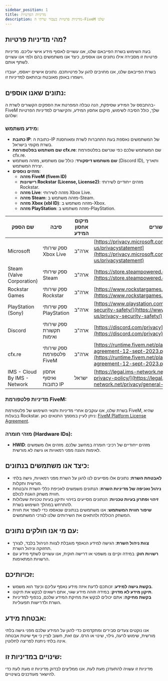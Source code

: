 ```yaml
---
sidebar_position: 1
title: מדיניות הפרטיות
description: מדיניות פרטיות בעבור שרתי ה-FiveM שלנו
---
```


## מהי מדיניות פרטיות?
בעת השימוש בשרת הפייבאם שלנו, אנו עשויים לאסוף מידע אישי עליכם. מדיניות פרטיות זו מסבירה אילו נתונים אנו אוספים, כיצד אנו משתמשים בהם ולמי אנו עשויים לשתף אותם.

בשרת הפייבאם שלנו, אנו מחויבים להגן על פרטיותכם. נתונים אישיים ייאספו, יעובדו וישמרו באופן מאובטח ובהתאם למדיניות זו.

## נתונים שאנו אוספים:

בהתבסס על המידע שסיפקת, הנה טבלה המפרטת את הספקים הקשורים לשרת ה-FiveM שלך, כולל הסיבה לשימוש, מיקום אחסון המידע, והקישורים למדיניות הפרטיות שלהם:

### מידע משתמש:

- **כתובת IP**: כתובת ה-IP של המשתמשים נאספת בעת התחברות לשרת ומאוחסנת בשרת מקומי בישראל.
- **שם משתמש בפלטפורמת cfx.re**: שם המשתמש שלכם כפי שנרשם בפלטפורמת cfx.re.
- **שם משתמש דיסקורד**: כולל שם משתמש, מזהה משתמש (Discord ID), ותאריך יצירת המשתמש.
- **מזהים נוספים**: 
  - **מזהה FiveM (fivem ID)**
  - **רישיונות Rockstar (License, License2)**: מזהים ייחודיים לשירותי Rockstar.
  - **מזהה Live**: מזהה לשירותי Xbox Live.
  - **מזהה Steam**: מזהה משתמש ב-Steam.
  - **מזהה Xbox (xbl ID)**: מזהה משתמש ב-Xbox.
  - **מזהה PlayStation**: מזהה משתמש ב-PlayStation.

| שם הספק                | סיבה                        | מיקום אחסון המידע  | קישורים                                                                 |
|-------------------------|-----------------------------|--------------------|--------------------------------------------------------------------------|
| Microsoft               | ספק שירותי Xbox Live       | ארה"ב              | [https://privacy.microsoft.com/en-us/privacystatement](https://privacy.microsoft.com/en-us/privacystatement) |
| Steam (Valve Corporation)| ספק שירותי Steam           | ארה"ב              | [https://store.steampowered.com/privacy_agreement/](https://store.steampowered.com/privacy_agreement/) |
| Rockstar Games          | ספק שירותי Rockstar        | ארה"ב              | [https://www.rockstargames.com/privacy](https://www.rockstargames.com/privacy) |
| PlayStation (Sony)      | ספק שירותי PlayStation     | ארה"ב              | [https://www.playstation.com/en-us/privacy-security-safety/](https://www.playstation.com/en-us/privacy-security-safety/) |
| Discord                 | ספק שירותי תקשורת ואימות   | ארה"ב              | [https://discord.com/privacy](https://discord.com/privacy) |
| cfx.re                  | ספק שירותי פלטפורמת FiveM  | ארה"ב              | [https://runtime.fivem.net/platform-license-agreement-12-sept-2023.pdf](https://runtime.fivem.net/platform-license-agreement-12-sept-2023.pdf) |
| IMS - Cloud By IMS - Network | אחסון ואיסוף כתובות IP     | ישראל              | [https://legal.ims-network.net/privacy/general-privacy-policy/](https://legal.ims-network.net/privacy/general-privacy-policy/) |


### מדיניות פלטפורמת FiveM:

בשרת שלנו, אנו עוקבים אחרי מדיניות ותנאי השימוש של פלטפורמת FiveM, שהיא בבעלות Rockstar. ניתן לעיין במסמך התנאים כאן: [FiveM Platform License Agreement](https://runtime.fivem.net/platform-license-agreement-12-sept-2023.pdf).




### מזהי חומרה (Hardware IDs):
- **HWID**: מזהים ייחודיים של רכיבי חומרה במחשב שלכם. מזהים אלו משמשים לאימות והגנה מפני רמאויות או גישה לא מורשית.

## כיצד אנו משתמשים בנתונים:
- **לאבטחת השרת**: נתונים אלו מסייעים לנו להגן על השרת מפני רמאויות, גישה בלתי מורשית ותקלות.
- **ניהול ואכיפה של מדיניות השרת**: הנתונים משמשים לאכיפת כללי השרת והבטחת חווית משחק הוגנת לכולם.
- **זיהוי ופתרון בעיות טכניות**: הנתונים מסייעים בזיהוי ותיקון בעיות טכניות שעלולות להתרחש במהלך השימוש בשרת.
- **שיפור חווית המשתמש**: אנו משתמשים בנתונים שנאספו כדי לשפר את חווית המשחק הכוללת ולהתאים את השירותים שלנו לצרכי המשתמשים.

## עם מי אנו חולקים נתונים:
- **צוות ניהול השרת**: הגישה למידע הנאסף מוגבלת לצוות הניהול בלבד, לצורך תחזוקה וניהול השרת.
- **רשויות חוק**: במידה וקיים צו משפטי או דרישה חוקית, אנו עשויים לשתף מידע עם הרשויות המתאימות.

## זכויותיכם:
- **בקשת גישה למידע**: זכותכם לדעת איזה מידע נאסף עליכם וכיצד הוא משמש.
- **תיקון מידע לא מדויק**: במידה וזוהה מידע שגוי, אתם רשאים לבקש את תיקונו.
- **בקשת מחיקה**: אתם יכולים לבקש את מחיקת המידע שלכם, בכפוף למדיניות השרת ולדרישות תפעוליות.

## אבטחת מידע:
אנו נוקטים צעדים סבירים ומתקדמים כדי להגן על המידע שלכם מפני גישה בלתי מורשית, שימוש לרעה, גילוי, שינוי או הרס. עם זאת, חשוב לציין כי אף שיטת אבטחה אינה בלתי ניתנת לפריצה לחלוטין.

## שינויים במדיניות זו:
מדיניות זו עשויה להתעדכן מעת לעת. אנו ממליצים לבדוק מדיניות זו מעת לעת כדי להישאר מעודכנים בשינויים.
